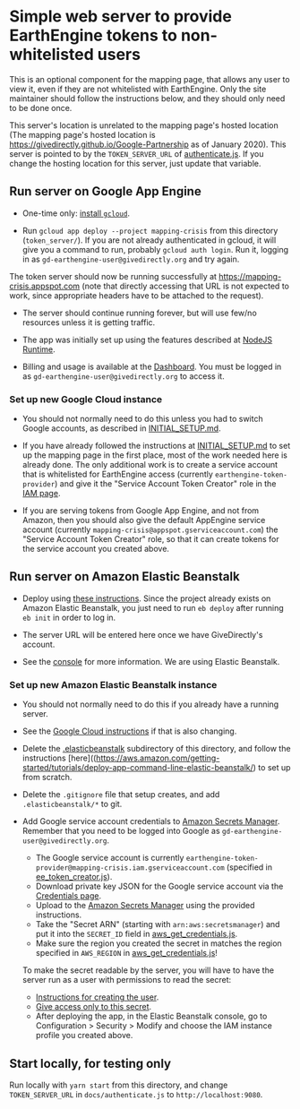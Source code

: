 # Simple web server to provide EarthEngine tokens to non-whitelisted users

This is an optional component for the mapping page, that allows any user to view
it, even if they are not whitelisted with EarthEngine. Only the site maintainer
should follow the instructions below, and they should only need to be done once.

This server's location is unrelated to the mapping page's hosted location (The
mapping page's hosted location is
https://givedirectly.github.io/Google-Partnership as of January 2020). This
server is pointed to by the `TOKEN_SERVER_URL` of [authenticate.js](../docs/authenticate.js). If you
change the hosting location for this server, just update that variable.

## Run server on Google App Engine

*  One-time only: [install `gcloud`](https://cloud.google.com/sdk/docs/).

*  Run `gcloud app deploy --project mapping-crisis` from this directory
(`token_server/`). If you are not already authenticated in gcloud, it will give
you a command to run, probably `gcloud auth login`. Run it, logging in as
`gd-earthengine-user@givedirectly.org` and try again.

  The token server should now be running successfully at
  https://mapping-crisis.appspot.com (note that directly accessing that URL is
  not expected to work, since appropriate headers have to be attached to the
  request).

*  The server should continue running forever, but will use few/no resources
unless it is getting traffic.

*  The app was initially set up using the features described at
[NodeJS Runtime](https://cloud.google.com/appengine/docs/standard/nodejs/runtime).

*  Billing and usage is available at the
[Dashboard](https://console.cloud.google.com/appengine?folder=&organizationId=838088520005&project=mapping-crisis).
You must be logged in as `gd-earthengine-user@givedirectly.org` to access it.

### Set up new Google Cloud instance

*  You should not normally need to do this unless you had to switch Google
   accounts, as described in [INITIAL_SETUP.md](../docs/INITIAL_SETUP.md).
*  If you have already followed the instructions at
   [INITIAL_SETUP.md](../docs/INITIAL_SETUP.md) to set up the mapping page in
   the first place, most of the work needed here is already done. The only
   additional work is to create a service account that is whitelisted for
   EarthEngine access (currently `earthengine-token-provider`) and give it the
   "Service Account Token Creator" role in the
   [IAM page](https://console.developers.google.com/iam-admin/iam?project=mapping-crisis).

*  If you are serving tokens from Google App Engine, and not from Amazon, then
   you should also give the default AppEngine service account (currently
   `mapping-crisis@appspot.gserviceaccount.com`) the "Service Account Token
   Creator" role, so that it can create tokens for the service account you
   created above.

## Run server on Amazon Elastic Beanstalk

*  Deploy using
   [these instructions](https://aws.amazon.com/getting-started/tutorials/deploy-app-command-line-elastic-beanstalk/).
   Since the project already exists on Amazon Elastic Beanstalk, you just need
   to run `eb deploy` after running `eb init` in order to log in.

*  The server URL will be entered here once we have GiveDirectly's account.

*  See the [console](https://console.aws.amazon.com/) for more information. We
   are using Elastic Beanstalk.

### Set up new Amazon Elastic Beanstalk instance

*  You should not normally need to do this if you already have a running server.
*  See the [Google Cloud instructions](#set-up-new-google-cloud-instance) if
   that is also changing.
*  Delete the [.elasticbeanstalk](./.elasticbeanstalk) subdirectory of this
   directory, and follow the  instructions
   [here]((https://aws.amazon.com/getting-started/tutorials/deploy-app-command-line-elastic-beanstalk/)
   to set up from scratch.
*  Delete the `.gitignore` file that setup creates, and add
   `.elasticbeanstalk/*` to git.
*  Add Google service account credentials to
   [Amazon Secrets Manager](https://aws.amazon.com/secrets-manager/getting-started/).
   Remember that you need to be logged into Google as
   `gd-earthengine-user@givedirectly.org`.
     -  The Google service account is currently
        `earthengine-token-provider@mapping-crisis.iam.gserviceaccount.com`
        (specified in [ee_token_creator.js](./ee_token_creator.js)).
     -  Download private key JSON for the Google service account via the
        [Credentials page](https://console.developers.google.com/apis/credentials?project=mapping-crisis).
     -  Upload to the [Amazon Secrets Manager](https://aws.amazon.com/secrets-manager/getting-started/)
        using the provided instructions.
     -  Take the "Secret ARN" (starting with `arn:aws:secretsmanager`) and put
        it into the `SECRET_ID` field in
        [aws_get_credentials.js](./aws_get_credentials.js).
     - Make sure the region you created the secret in matches the region
       specified in `AWS_REGION` in
       [aws_get_credentials.js](./aws_get_credentials.js)!

   To make the secret readable by the server, you will have to have the server
   run as a user with permissions to read the secret:
     -  [Instructions for creating the user](https://docs.aws.amazon.com/elasticbeanstalk/latest/dg/iam-instanceprofile.html#iam-instanceprofile-create).
     -  [Give access only to this secret](https://docs.aws.amazon.com/secretsmanager/latest/userguide/auth-and-access_identity-based-policies.html#permissions_grant-limited-resources).
     -  After deploying the app, in the Elastic Beanstalk console, go to
        Configuration > Security > Modify and choose the IAM instance profile
        you created above.

## Start locally, for testing only


Run locally with `yarn start` from this directory, and change `TOKEN_SERVER_URL` in
`docs/authenticate.js` to `http://localhost:9080`.
